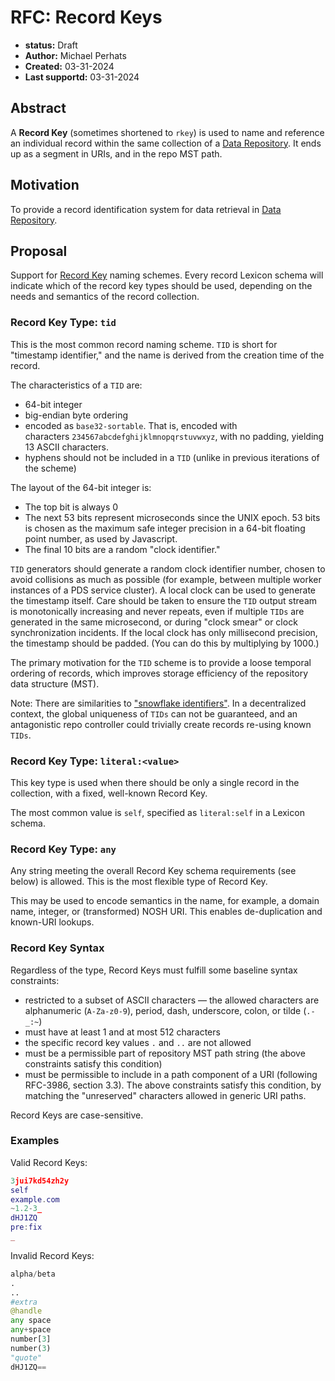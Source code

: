 # RFC: Record Keys

- **status:** Draft
- **Author:** Michael Perhats
- **Created:** 03-31-2024
- **Last supportd:** 03-31-2024

## Abstract
A **Record Key** (sometimes shortened to `rkey`) is used to name and reference an individual record within the same collection of a [Data Repository](./00006-data-repositories.md). It ends up as a segment in URIs, and in the repo MST path. 

## Motivation
To provide a record identification system for data retrieval in [Data Repository](./00006-data-repositories.md).

## Proposal
Support for [Record Key](./00007-record-keys.md#record-key-syntax) naming schemes. Every record Lexicon schema will indicate which of the record key types should be used, depending on the needs and semantics of the record collection.

### Record Key Type: `tid`
This is the most common record naming scheme. `TID` is short for "timestamp identifier," and the name is derived from the creation time of the record.

The characteristics of a `TID` are:
- 64-bit integer
- big-endian byte ordering
- encoded as `base32-sortable`. That is, encoded with characters `234567abcdefghijklmnopqrstuvwxyz`, with no padding, yielding 13 ASCII characters.
- hyphens should not be included in a `TID` (unlike in previous iterations of the scheme)

The layout of the 64-bit integer is:
- The top bit is always 0
- The next 53 bits represent microseconds since the UNIX epoch. 53 bits is chosen as the maximum safe integer precision in a 64-bit floating point number, as used by Javascript.
- The final 10 bits are a random "clock identifier."

`TID` generators should generate a random clock identifier number, chosen to avoid collisions as much as possible (for example, between multiple worker instances of a PDS service cluster). A local clock can be used to generate the timestamp itself. Care should be taken to ensure the `TID` output stream is monotonically increasing and never repeats, even if multiple `TIDs` are generated in the same microsecond, or during "clock smear" or clock synchronization incidents. If the local clock has only millisecond precision, the timestamp should be padded. (You can do this by multiplying by 1000.)

The primary motivation for the `TID` scheme is to provide a loose temporal ordering of records, which improves storage efficiency of the repository data structure (MST).

Note: There are similarities to ["snowflake identifiers"](https://en.wikipedia.org/wiki/Snowflake_ID). In a decentralized context, the global uniqueness of `TIDs` can not be guaranteed, and an antagonistic repo controller could trivially create records re-using known `TIDs`.

### Record Key Type: `literal:<value>`
This key type is used when there should be only a single record in the collection, with a fixed, well-known Record Key.

The most common value is `self`, specified as `literal:self` in a Lexicon schema.

### Record Key Type: `any`
Any string meeting the overall Record Key schema requirements (see below) is allowed. This is the most flexible type of Record Key.

This may be used to encode semantics in the name, for example, a domain name, integer, or (transformed) NOSH URI. This enables de-duplication and known-URI lookups.

### Record Key Syntax
Regardless of the type, Record Keys must fulfill some baseline syntax constraints:

- restricted to a subset of ASCII characters — the allowed characters are alphanumeric (`A-Za-z0-9`), period, dash, underscore, colon, or tilde (`.-_:~`)
- must have at least 1 and at most 512 characters
- the specific record key values `.` and `..` are not allowed
- must be a permissible part of repository MST path string (the above constraints satisfy this condition)
- must be permissible to include in a path component of a URI (following RFC-3986, section 3.3). The above constraints satisfy this condition, by matching the "unreserved" characters allowed in generic URI paths.

Record Keys are case-sensitive.

### Examples
Valid Record Keys:

```lua
3jui7kd54zh2y
self
example.com
~1.2-3_
dHJ1ZQ
pre:fix
_
```

Invalid Record Keys:

```python
alpha/beta
.
..
#extra
@handle
any space
any+space
number[3]
number(3)
"quote"
dHJ1ZQ==
```
